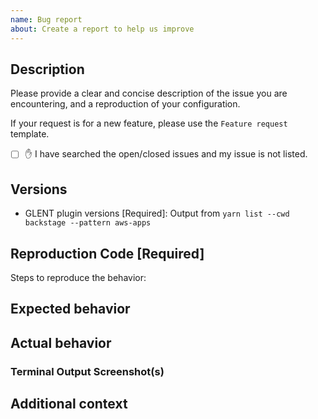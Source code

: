 ```yaml
---
name: Bug report
about: Create a report to help us improve
---
```


## Description

Please provide a clear and concise description of the issue you are encountering, and a reproduction of your configuration.

If your request is for a new feature, please use the `Feature request` template.

- [ ] ✋ I have searched the open/closed issues and my issue is not listed.

## Versions

- GLENT plugin versions [Required]:
Output from `yarn list --cwd backstage --pattern aws-apps`

## Reproduction Code [Required]

<!-- REQUIRED -->

Steps to reproduce the behavior:

<!-- List steps in order that led up to the issue you encountered -->

## Expected behavior

<!-- A clear and concise description of what you expected to happen -->

## Actual behavior

<!-- A clear and concise description of what actually happened -->

### Terminal Output Screenshot(s)

<!-- Optional but helpful -->

## Additional context

<!-- Add any other context about the problem here -->
